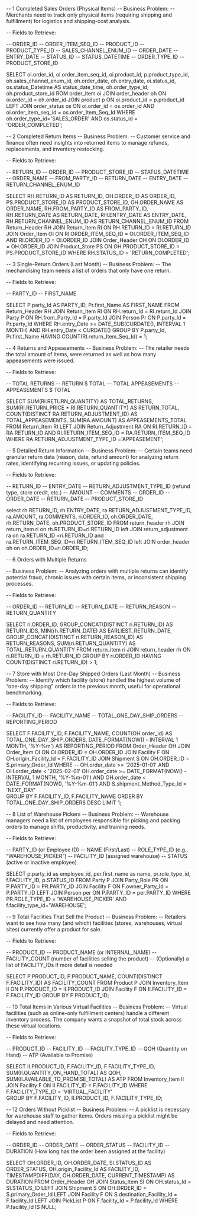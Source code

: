 -- 1 Completed Sales Orders (Physical Items)
-- Business Problem:
-- Merchants need to track only physical items (requiring shipping and fulfillment) for logistics and shipping-cost analysis.

-- Fields to Retrieve:

-- ORDER_ID
-- ORDER_ITEM_SEQ_ID
-- PRODUCT_ID
-- PRODUCT_TYPE_ID
-- SALES_CHANNEL_ENUM_ID
-- ORDER_DATE
-- ENTRY_DATE
-- STATUS_ID
-- STATUS_DATETIME
-- ORDER_TYPE_ID
-- PRODUCT_STORE_ID



SELECT
    oi.order_id,
    oi.order_item_seq_id,
    oi.product_id,
    p.product_type_id,
    oh.sales_channel_enum_id,
    oh.order_date,
    oh.entry_date,
    oi.status_id,
	os.status_Datetime AS status_date_time,
    oh.order_type_id,
    oh.product_store_id
ROM
    order_item oi
JOIN
    order_header oh ON oi.order_id = oh.order_id
JOIN
    product p ON oi.product_id = p.product_id
LEFT JOIN
    order_status os ON oi.order_id = os.order_id AND oi.order_item_seq_id = os.order_Item_Seq_Id
WHERE 
	oh.order_type_id='SALES_ORDER'
AND
	os.status_id = 'ORDER_COMPLETED';
	




-- 2 Completed Return Items
-- Business Problem:
-- Customer service and finance often need insights into returned items to manage refunds, replacements, and inventory restocking.

-- Fields to Retrieve:

-- RETURN_ID
-- ORDER_ID
-- PRODUCT_STORE_ID
-- STATUS_DATETIME
-- ORDER_NAME
-- FROM_PARTY_ID
-- RETURN_DATE
-- ENTRY_DATE
-- RETURN_CHANNEL_ENUM_ID




SELECT
    RH.RETURN_ID AS RETURN_ID,
    OH.ORDER_ID AS ORDER_ID,
    PS.PRODUCT_STORE_ID AS PRODUCT_STORE_ID,
    OH.ORDER_NAME AS ORDER_NAME,
    RH.FROM_PARTY_ID AS FROM_PARTY_ID,
    RH.RETURN_DATE AS RETURN_DATE,
    RH.ENTRY_DATE AS ENTRY_DATE,
    RH.RETURN_CHANNEL_ENUM_ID AS RETURN_CHANNEL_ENUM_ID
FROM
    Return_Header RH
JOIN
    Return_Item RI ON RH.RETURN_ID = RI.RETURN_ID
JOIN
    Order_Item OI ON RI.ORDER_ITEM_SEQ_ID = OI.ORDER_ITEM_SEQ_ID AND RI.ORDER_ID = OI.ORDER_ID
JOIN
    Order_Header OH ON OI.ORDER_ID = OH.ORDER_ID
JOIN
    Product_Store PS ON OH.PRODUCT_STORE_ID = PS.PRODUCT_STORE_ID
WHERE RH.STATUS_ID = 'RETURN_COMPLETED';




-- 3 Single-Return Orders (Last Month)
-- Business Problem:
-- The mechandising team needs a list of orders that only have one return.

-- Fields to Retrieve:

-- PARTY_ID
-- FIRST_NAME    

    
SELECT
    P.party_Id AS PARTY_ID,
    Pr.first_Name AS FIRST_NAME
FROM
    Return_Header RH
JOIN
    Return_Item RI ON RH.return_Id = RI.return_Id
JOIN
    Party P ON RH.from_Party_Id = P.party_Id
JOIN
    Person Pr ON P.party_Id = Pr.party_Id
WHERE
    RH.entry_Date >= DATE_SUB(CURDATE(), INTERVAL 1 MONTH)
    AND RH.entry_Date < CURDATE()
GROUP BY
    P.party_Id,
    Pr.first_Name
HAVING
    COUNT(RI.return_Item_Seq_Id) = 1;




-- 4 Returns and Appeasements
-- Business Problem:
-- The retailer needs the total amount of items, were returned as well as how many appeasements were issued.

-- Fields to Retrieve:

-- TOTAL RETURNS
-- RETURN $ TOTAL
-- TOTAL APPEASEMENTS
-- APPEASEMENTS $ TOTAL

SELECT
    SUM(RI.RETURN_QUANTITY) AS TOTAL_RETURNS,
    SUM(RI.RETURN_PRICE * RI.RETURN_QUANTITY) AS RETURN_TOTAL,
    COUNT(DISTINCT RA.RETURN_ADJUSTMENT_ID) AS TOTAL_APPEASEMENTS,
    SUM(RA.AMOUNT) AS APPEASEMENTS_TOTAL
FROM
    Return_Item RI
LEFT JOIN
    Return_Adjustment RA ON RI.RETURN_ID = RA.RETURN_ID AND RI.RETURN_ITEM_SEQ_ID = RA.RETURN_ITEM_SEQ_ID
WHERE
    RA.RETURN_ADJUSTMENT_TYPE_ID ='APPEASEMENT';







-- 5 Detailed Return Information
-- Business Problem:
-- Certain teams need granular return data (reason, date, refund amount) for analyzing return rates, identifying recurring issues, or updating policies.

-- Fields to Retrieve:

-- RETURN_ID
-- ENTRY_DATE
-- RETURN_ADJUSTMENT_TYPE_ID (refund type, store credit, etc.)
-- AMOUNT
-- COMMENTS
-- ORDER_ID
-- ORDER_DATE
-- RETURN_DATE
-- PRODUCT_STORE_ID

select
	rh.RETURN_ID,
    rh.ENTRY_DATE,
    ra.RETURN_ADJUSTMENT_TYPE_ID,
    ra.AMOUNT,
    ra.COMMENTS,
    ri.ORDER_ID,
    oh.ORDER_DATE,
    rh.RETURN_DATE,
    oh.PRODUCT_STORE_ID
FROM
	return_header rh 
JOIN
	return_item ri on rh.RETURN_ID=ri.RETURN_ID 
left JOIN
	return_adjustment ra on ra.RETURN_ID =ri.RETURN_ID and ra.RETURN_ITEM_SEQ_ID=ri.RETURN_ITEM_SEQ_ID
left JOIN
	order_header oh on oh.ORDER_ID=ri.ORDER_ID;






-- 6 Orders with Multiple Returns

-- Business Problem:
-- Analyzing orders with multiple returns can identify potential fraud, chronic issues with certain items, or inconsistent shipping processes.

-- Fields to Retrieve:

-- ORDER_ID
-- RETURN_ID
-- RETURN_DATE
-- RETURN_REASON
-- RETURN_QUANTITY


SELECT
    ri.ORDER_ID,
    GROUP_CONCAT(DISTINCT ri.RETURN_ID) AS RETURN_IDS,
    MIN(rh.RETURN_DATE) AS EARLIEST_RETURN_DATE,
    GROUP_CONCAT(DISTINCT ri.RETURN_REASON_ID) AS RETURN_REASONS,
    SUM(ri.RETURN_QUANTITY) AS TOTAL_RETURN_QUANTITY
FROM
    return_item ri
JOIN
    return_header rh ON ri.RETURN_ID = rh.RETURN_ID
GROUP BY
    ri.ORDER_ID
HAVING
    COUNT(DISTINCT ri.RETURN_ID) > 1;





-- 7 Store with Most One-Day Shipped Orders (Last Month)
-- Business Problem:
-- Identify which facility (store) handled the highest volume of “one-day shipping” orders in the previous month, useful for operational benchmarking.

-- Fields to Retrieve:

-- FACILITY_ID
-- FACILITY_NAME
-- TOTAL_ONE_DAY_SHIP_ORDERS
-- REPORTING_PERIOD

SELECT
    F.FACILITY_ID,
    F.FACILITY_NAME,
    COUNT(OH.order_id) AS TOTAL_ONE_DAY_SHIP_ORDERS,
	DATE_FORMAT(NOW() - INTERVAL 1 MONTH, '%Y-%m') AS REPORTING_PERIOD
FROM
    Order_Header OH
JOIN
    Order_Item OI ON OI.ORDER_ID = OH.ORDER_ID
JOIN
    Facility F ON OH.origin_Facility_Id = F.FACILITY_ID
JOIN
    Shipment S ON OH.ORDER_ID = S.primary_Order_Id
WHERE
 --    OH.order_date >= '2025-01-01' AND OH.order_date < '2025-02-01'
	OH.order_date >= DATE_FORMAT(NOW() - INTERVAL 1 MONTH, '%Y-%m-01') 
    AND OH.order_date < DATE_FORMAT(NOW(), '%Y-%m-01')
	AND S.shipment_Method_Type_Id = 'NEXT_DAY'  
GROUP BY
    F.FACILITY_ID,
    F.FACILITY_NAME
ORDER BY
    TOTAL_ONE_DAY_SHIP_ORDERS DESC
LIMIT 1;






-- 8 List of Warehouse Pickers
-- Business Problem:
-- Warehouse managers need a list of employees responsible for picking and packing orders to manage shifts, productivity, and training needs.

-- Fields to Retrieve:

-- PARTY_ID (or Employee ID)
-- NAME (First/Last)
-- ROLE_TYPE_ID (e.g., “WAREHOUSE_PICKER”)
-- FACILITY_ID (assigned warehouse)
-- STATUS (active or inactive employee)



SELECT
	p.party_id as employee_id,
	per.first_name as name,
    pr.role_type_id,
	f.FACILITY_ID,
    p.STATUS_ID
FROM
    Party P
JOIN
    Party_Role PR ON P.PARTY_ID = PR.PARTY_ID
JOIN
    Facility F ON F.owner_Party_Id = P.PARTY_ID
LEFT JOIN
    Person per ON P.PARTY_ID = per.PARTY_ID
WHERE
    PR.ROLE_TYPE_ID = 'WAREHOUSE_PICKER'
AND 
	f.facility_type_id='WAREHOUSE';






-- 9 Total Facilities That Sell the Product
-- Business Problem:
-- Retailers want to see how many (and which) facilities (stores, warehouses, virtual sites) currently offer a product for sale.

-- Fields to Retrieve:

-- PRODUCT_ID
-- PRODUCT_NAME (or INTERNAL_NAME)
-- FACILITY_COUNT (number of facilities selling the product)
-- (Optionally) a list of FACILITY_IDs if more detail is needed


SELECT
    P.PRODUCT_ID,
    P.PRODUCT_NAME,
    COUNT(DISTINCT F.FACILITY_ID) AS FACILITY_COUNT
FROM
    Product P
JOIN
    Inventory_Item II ON P.PRODUCT_ID = II.PRODUCT_ID
JOIN
    Facility F ON II.FACILITY_ID = F.FACILITY_ID
GROUP BY
    P.PRODUCT_ID;
    
    
    
    


-- 10 Total Items in Various Virtual Facilities
-- Business Problem:
-- Virtual facilities (such as online-only fulfillment centers) handle a different inventory process. The company wants a snapshot of total stock across these virtual locations.

-- Fields to Retrieve:

-- PRODUCT_ID
-- FACILITY_ID
-- FACILITY_TYPE_ID
-- QOH (Quantity on Hand)
-- ATP (Available to Promise)
    


SELECT
    II.PRODUCT_ID,
    F.FACILITY_ID,
    F.FACILITY_TYPE_ID,
    SUM(II.QUANTITY_ON_HAND_TOTAL) AS QOH,
    SUM(II.AVAILABLE_TO_PROMISE_TOTAL) AS ATP
FROM
    Inventory_Item II
JOIN
    Facility F ON II.FACILITY_ID = F.FACILITY_ID
WHERE
    F.FACILITY_TYPE_ID = 'VIRTUAL_FACILITY'  
GROUP BY
    F.FACILITY_ID,
    II.PRODUCT_ID,
    F.FACILITY_TYPE_ID;







-- 12 Orders Without Picklist
-- Business Problem:
-- A picklist is necessary for warehouse staff to gather items. Orders missing a picklist might be delayed and need attention.

-- Fields to Retrieve:

-- ORDER_ID
-- ORDER_DATE
-- ORDER_STATUS
-- FACILITY_ID
-- DURATION (How long has the order been assigned at the facility)
   
   
SELECT
    OH.ORDER_ID,
    OH.ORDER_DATE,
    SI.STATUS_ID AS ORDER_STATUS,
    OH.origin_Facility_Id AS FACILITY_ID,
    TIMESTAMPDIFF(DAY, OH.ORDER_DATE, CURRENT_TIMESTAMP) AS DURATION
FROM
    Order_Header OH
JOIN
    Status_Item SI ON OH.status_Id = SI.STATUS_ID
LEFT JOIN
    Shipment S ON OH.ORDER_ID = S.primary_Order_Id
LEFT JOIN
    Facility F ON S.destination_Facility_Id = F.facility_Id 
LEFT JOIN
    PickList P ON F.facility_Id = P.facility_Id 
WHERE P.facility_Id IS NULL; 


